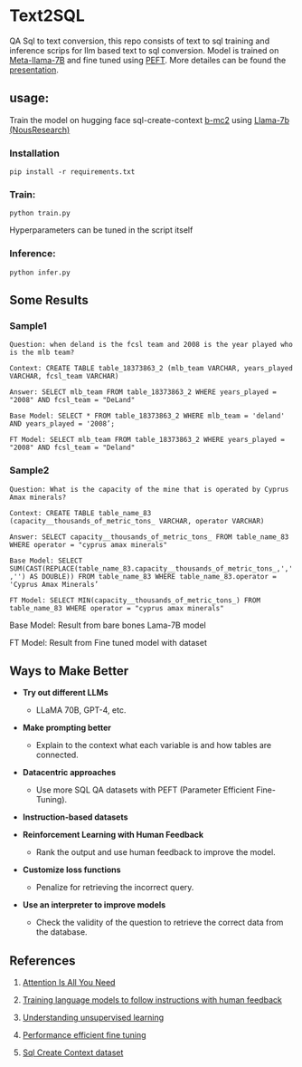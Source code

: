 # Text2SQL

QA Sql to text conversion, this repo consists of text to sql 
training and inference scrips for llm based text to sql conversion. Model is trained on [Meta-llama-7B](https://huggingface.co/meta-llama/Llama-2-7b) and fine tuned using [PEFT](https://huggingface.co/docs/peft/en/index). More detailes can be found the [presentation](presentation/finetuning.pptx.pdf).


## usage:

Train the model on hugging face sql-create-context [b-mc2](https://huggingface.co/datasets/b-mc2/sql-create-context) using [Llama-7b (NousResearch)](https://huggingface.co/NousResearch/CodeLlama-7b-hf)

### Installation

```
pip install -r requirements.txt
```

### Train:
```
python train.py
```
Hyperparameters can be tuned in the script itself

### Inference:
```
python infer.py
```

## Some Results

<!-- <div align="center">
  <img width="80%" alt="Data-Prepocessing" src="images/result.png">
</div> -->

### Sample1

`Question: when deland is the fcsl team and 2008 is the year played who is the mlb team?
`

`Context: CREATE TABLE table_18373863_2 (mlb_team VARCHAR, years_played VARCHAR, fcsl_team VARCHAR)
`

`Answer: SELECT mlb_team FROM table_18373863_2 WHERE years_played = "2008" AND fcsl_team = "DeLand"
`

`Base Model: SELECT * FROM table_18373863_2 WHERE mlb_team = 'deland' AND years_played = '2008’; 
`

`FT Model: SELECT mlb_team FROM table_18373863_2 WHERE years_played = "2008" AND fcsl_team = "Deland" 
`

### Sample2

`Question: What is the capacity of the mine that is operated by Cyprus Amax minerals?
`

`Context: CREATE TABLE table_name_83 (capacity__thousands_of_metric_tons_ VARCHAR, operator VARCHAR)
`

`Answer: SELECT capacity__thousands_of_metric_tons_ FROM table_name_83 WHERE operator = "cyprus amax minerals"
`

`Base Model: SELECT SUM(CAST(REPLACE(table_name_83.capacity__thousands_of_metric_tons_,',','') AS DOUBLE)) FROM table_name_83 WHERE table_name_83.operator = 'Cyprus Amax Minerals’ 
`

`FT Model: SELECT MIN(capacity__thousands_of_metric_tons_) FROM table_name_83 WHERE operator = "cyprus amax minerals"`

Base Model: Result from bare bones Lama-7B model

FT Model: Result from Fine tuned model with dataset

## Ways to Make Better

- **Try out different LLMs**
  - LLaMA 70B, GPT-4, etc.

- **Make prompting better**
  - Explain to the context what each variable is and how tables are connected.

- **Datacentric approaches**
  - Use more SQL QA datasets with PEFT (Parameter Efficient Fine-Tuning).

- **Instruction-based datasets**

- **Reinforcement Learning with Human Feedback**
  - Rank the output and use human feedback to improve the model.

- **Customize loss functions**
  - Penalize for retrieving the incorrect query.

- **Use an interpreter to improve models**
  - Check the validity of the question to retrieve the correct data from the database.


## References

1.  [ Attention Is All You Need](https://proceedings.neurips.cc/paper_files/paper/2017/file/3f5ee243547dee91fbd053c1c4a845aa-Paper.pdf)

2.  [Training language models to follow instructions with human feedback](https://arxiv.org/pdf/2203.02155.pdf)

3.  [Understanding unsupervised learning](https://cameronrwolfe.substack.com/p/understanding-and-using-supervised)

4.  [Performance efficient fine tuning](https://abvijaykumar.medium.com/fine-tuning-llm-parameter-efficient-fine-tuning-peft-lora-qlora-part-1-571a472612c4)

5.  [Sql Create Context dataset](https://huggingface.co/datasets/b-mc2/sql-create-context)
